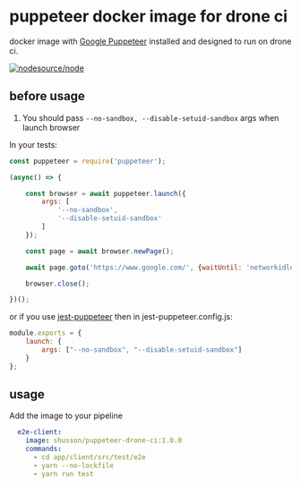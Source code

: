 # puppeteer docker image for drone ci

docker image with [Google Puppeteer](https://github.com/GoogleChrome/puppeteer) installed and designed to run on drone ci.

[![nodesource/node](http://dockeri.co/image/shusson/puppeteer-drone-ci)](https://hub.docker.com/r/shusson/puppeteer-drone-ci)

## before usage

1. You should pass `--no-sandbox, --disable-setuid-sandbox` args when launch browser

In your tests:

```js
const puppeteer = require('puppeteer');

(async() => {

    const browser = await puppeteer.launch({
        args: [
            '--no-sandbox',
            '--disable-setuid-sandbox'
        ]
    });

    const page = await browser.newPage();

    await page.goto('https://www.google.com/', {waitUntil: 'networkidle2'});

    browser.close();

})();
```

or if you use [jest-puppeteer](https://github.com/smooth-code/jest-puppeteer) then in jest-puppeteer.config.js:

```js
module.exports = {
    launch: {
        args: ["--no-sandbox", "--disable-setuid-sandbox"]
    }
};
```

## usage

Add the image to your pipeline

```yml
  e2e-client:
    image: shusson/puppeteer-drone-ci:1.0.0
    commands:
      - cd app/client/src/test/e2e
      - yarn --no-lockfile
      - yarn run test
```
